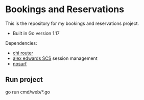# Bookings and Reservations

This is the repository for my bookings and reservations project.

- Built in Go version 1.17

Dependencies:

- [chi router](https://github.com/go-chi/chi)
- [alex edwards SCS](https://github.com/alexedwards/scs/v2) session management
- [nosurf](https://github.com/justinas/nosurf)

## Run project
go run cmd/web/*.go